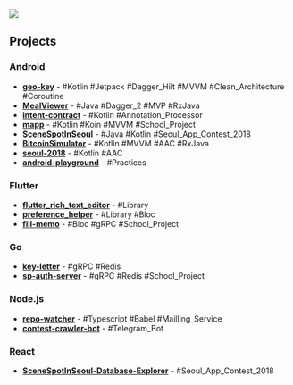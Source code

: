 <img src="https://github-readme-stats.vercel.app/api?username=namhyun-gu&show_icons=true" />

## Projects

### Android

- **[geo-key](https://github.com/namhyun-gu/geo-key)** -
  #Kotlin #Jetpack #Dagger_Hilt #MVVM #Clean_Architecture #Coroutine
- **[MealViewer](https://github.com/namhyun-gu/MealViewer)** -
  #Java #Dagger_2 #MVP #RxJava
- **[intent-contract](https://github.com/namhyun-gu/intent-contract)** -
  #Kotlin #Annotation_Processor
- **[mapp](https://github.com/team-mapp/mapp)** -
  #Kotlin #Koin #MVVM #School_Project
- **[SceneSpotInSeoul](https://github.com/three-s/SceneSpotInSeoul)** -
  #Java #Kotlin #Seoul_App_Contest_2018
- **[BitcoinSimulator](https://github.com/namhyun-gu/BitcoinSimulator)** -
  #Kotlin #MVVM #AAC #RxJava
- **[seoul-2018](https://github.com/namhyun-gu/seoul-2018)** -
  #Kotlin #AAC
- **[android-playground](https://github.com/namhyun-gu/android-playground)** -
  #Practices

### Flutter

- **[flutter_rich_text_editor](https://github.com/namhyun-gu/flutter_rich_text_editor)** -
  #Library
- **[preference_helper](https://github.com/namhyun-gu/preference_helper)** -
  #Library #Bloc
- **[fill-memo](https://github.com/smu-gp/fill-memo)** -
  #Bloc #gRPC #School_Project

### Go

- **[key-letter](https://github.com/namhyun-gu/key-letter)** -
  #gRPC #Redis
- **[sp-auth-server](https://github.com/smu-gp/sp-auth-server)** -
  #gRPC #Redis #School_Project

### Node.js

- **[repo-watcher](https://github.com/namhyun-gu/repo-watcher)** -
  #Typescript #Babel #Mailling_Service
- **[contest-crawler-bot](https://github.com/namhyun-gu/contest-crawler-bot)** -
  #Telegram_Bot

### React

- **[SceneSpotInSeoul-Database-Explorer](https://github.com/three-s/SceneSpotInSeoul-Database-Explorer)** -
  #Seoul_App_Contest_2018
